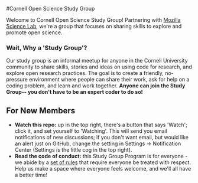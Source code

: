 #Cornell Open Science Study Group

Welcome to Cornell Open Science Study Group! Partnering with [Mozilla Science Lab](https://www.mozillascience.org/), we're a group that focuses on sharing skills to explore and promote open science.

### Wait, Why a 'Study Group'?

Our study group is an informal meetup for anyone in the Cornell University community to share skills, stories and ideas on using code for research, and explore open research practices. The goal is to create a friendly, no-pressure environment where people can share their work, ask for help on a coding problem, and learn and work together. **Anyone can join the Study Group-- you don't have to be an expert coder to do so!**

## For New Members
* **Watch this repo:** up in the top right, there's a button that says 'Watch'; click it, and set yourself to 'Watching'. This will send you email notifications of new discussions; if you don't want email, but would like an alert just on GitHub, change the setting in Settings -> Notification Center (Settings is the little cog in the top right).
* **Read the code of conduct:** this Study Group Program is for everyone - we abide by a [set of rules](https://www.mozillascience.org/code-of-conduct/) that require everyone be treated with respect. Help us make a space where everyone feels welcome, and we'll all have a better time!





